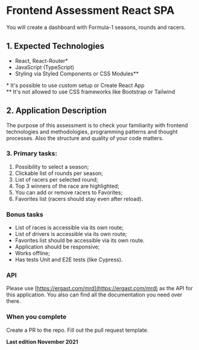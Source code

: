 # Frontend Assessment React SPA

You will create a dashboard with Formula-1 seasons, rounds and racers.

## 1. Expected Technologies

- React, React-Router\*
- JavaScript (TypeScript)
- Styling via Styled Components or CSS Modules\*\*

\* It's possible to use custom setup or Create React App  
\*\* It's not allowed to use CSS frameworks like Bootstrap or Tailwind

## 2. Application Description

The purpose of this assessment is to check your familiarity with frontend technologies and methodologies, programming patterns and thought processes. Also the structure and quality of your code matters.

### 3. Primary tasks:

1. Possibility to select a season;
2. Clickable list of rounds per season;
3. List of racers per selected round;
4. Top 3 winners of the race are highlighted;
5. You can add or remove racers to Favorites;
6. Favorites list (racers should stay even after reload).

### Bonus tasks

- List of races is accessible via its own route;
- List of drivers is accessible via its own route;
- Favorites list should be accessible via its own route.
- Application should be responsive;
- Works offline;
- Has tests Unit and E2E tests (like Cypress).

### API

Please use [​https://ergast.com/mrd](https://ergast.com/mrd) as the API for this application. You also can find all the documentation you need over there.

### When you complete

Create a PR to the repo. Fill out the pull request template.

**Last edition November 2021**
